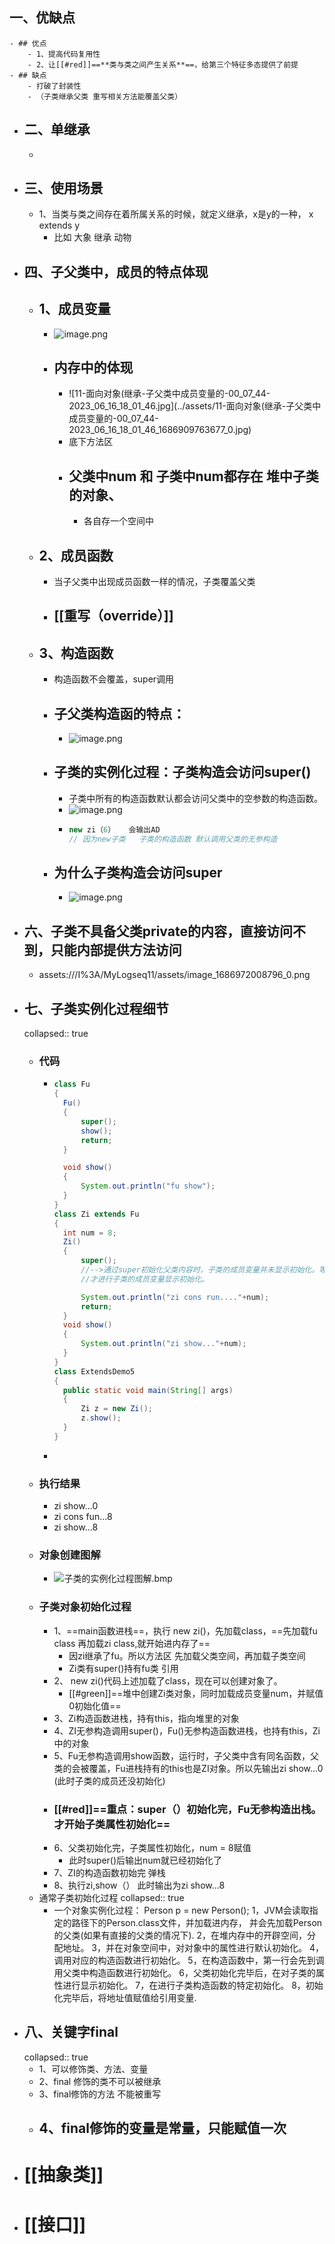 ## 一、优缺点
	- ## 优点
		- 1、提高代码复用性
		- 2、让[[#red]]==**类与类之间产生关系**==，给第三个特征多态提供了前提
	- ## 缺点
		- 打破了封装性
		- （子类继承父类 重写相关方法能覆盖父类）
- ## 二、单继承
	-
- ## 三、使用场景
	- 1、当类与类之间存在着所属关系的时候，就定义继承，x是y的一种， x extends y
		- 比如 大象 继承 动物
- ## 四、子父类中，成员的特点体现
	- ## 1、成员变量
		- ![image.png](../assets/image_1686909102535_0.png)
		- ## 内存中的体现
			- ![11-面向对象(继承-子父类中成员变量的-00_07_44-2023_06_16_18_01_46.jpg](../assets/11-面向对象(继承-子父类中成员变量的-00_07_44-2023_06_16_18_01_46_1686909763677_0.jpg)
			- 底下方法区
			- ## 父类中num 和 子类中num都存在 堆中子类的对象、
				- 各自存一个空间中
	- ## 2、成员函数
		- 当子父类中出现成员函数一样的情况，子类覆盖父类
		- ## [[重写（override）]]
	- ## 3、构造函数
		- 构造函数不会覆盖，super调用
		- ## 子父类构造函的特点：
			- ![image.png](../assets/image_1686970611425_0.png)
		- ## 子类的实例化过程：子类构造会访问super()
			- 子类中所有的构造函数默认都会访问父类中的空参数的构造函数。
			- ![image.png](../assets/image_1686970988305_0.png)
			- ```java
			  new zi（6）   会输出AD
			  // 因为new子类   子类的构造函数 默认调用父类的无参构造
			  ```
		- ## 为什么子类构造会访问super
			- ![image.png](../assets/image_1686972243555_0.png)
- ## 六、子类不具备父类private的内容，直接访问不到，只能内部提供方法访问
	- assets:///I%3A/MyLogseq11/assets/image_1686972008796_0.png
- ## 七、子类实例化过程细节
  collapsed:: true
	- ### 代码
		- ```java
		  class Fu
		  {
		  	Fu()
		  	{
		  		super();
		  		show();
		  		return;
		  	}
		  
		  	void show()
		  	{
		  		System.out.println("fu show");
		  	}
		  }
		  class Zi extends Fu
		  {
		  	int num = 8;
		  	Zi()
		  	{
		  		super();
		  		//-->通过super初始化父类内容时，子类的成员变量并未显示初始化。等super()父类初始化完毕后，
		  		//才进行子类的成员变量显示初始化。
		  
		  		System.out.println("zi cons run...."+num);
		  		return;
		  	}
		  	void show()
		  	{
		  		System.out.println("zi show..."+num);
		  	}
		  }
		  class ExtendsDemo5 
		  {
		  	public static void main(String[] args) 
		  	{
		  		Zi z = new Zi();
		  		z.show();
		  	}
		  }
		  
		  ```
		-
	- ### 执行结果
		- zi show...0
		- zi cons fun...8
		- zi show...8
	- ### 对象创建图解
		- ![子类的实例化过程图解.bmp](../assets/子类的实例化过程图解_1686973460651_0.bmp)
	- ### 子类对象初始化过程
		- 1、==main函数进栈==，执行 new zi()，先加载class，==先加载fu class 再加载zi class,就开始进内存了==
			- 因zi继承了fu。所以方法区 先加载父类空间，再加载子类空间
			- Zi类有super()持有fu类 引用
		- 2、 new zi()代码上述加载了class，现在可以创建对象了。
			- [[#green]]==堆中创建Zi类对象，同时加载成员变量num，并赋值0初始化值==
		- 3、Zi构造函数进栈，持有this，指向堆里的对象
		- 4、ZI无参构造调用super()，Fu()无参构造函数进栈，也持有this，Zi中的对象
		- 5、Fu无参构造调用show函数，运行时，子父类中含有同名函数，父类的会被覆盖，Fu进栈持有的this也是ZI对象。所以先输出zi show...0 (此时子类的成员还没初始化)
		- ### **[[#red]]==重点：super（）初始化完，Fu无参构造出栈。才开始子类属性初始化==**
		- 6、父类初始化完，子类属性初始化，num = 8赋值
			- 此时super()后输出num就已经初始化了
		- 7、ZI的构造函数初始完 弹栈
		- 8、执行zi,show（） 此时输出为zi show...8
	- 通常子类初始化过程
	  collapsed:: true
		- 一个对象实例化过程：
		  Person p = new Person();
		  1，JVM会读取指定的路径下的Person.class文件，并加载进内存，
		  	并会先加载Person的父类(如果有直接的父类的情况下).
		  2，在堆内存中的开辟空间，分配地址。
		  3，并在对象空间中，对对象中的属性进行默认初始化。
		  4，调用对应的构造函数进行初始化。
		  5，在构造函数中，第一行会先到调用父类中构造函数进行初始化。
		  6，父类初始化完毕后，在对子类的属性进行显示初始化。
		  7，在进行子类构造函数的特定初始化。
		  8，初始化完毕后，将地址值赋值给引用变量.
- ## 八、关键字final
  collapsed:: true
	- 1、可以修饰类、方法、变量
	- 2、final 修饰的类不可以被继承
	- 3、final修饰的方法 不能被重写
	- 4、final修饰的变量是常量，只能赋值一次
		-
- # [[抽象类]]
- # [[接口]]